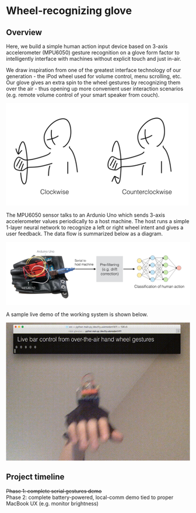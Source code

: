 # Wheel-recognizing glove

## Overview

Here, we build a simple human action input device based on 3-axis accelerometer (MPU6050) gesture recognition on a glove form factor to intelligently interface with machines without explicit touch and just in-air.

We draw inspiration from one of the greatest interface technology of our generation - the iPod wheel used for volume control, menu scrolling, etc.
Our glove gives an extra spin to the wheel gestures by recognizing them over the air - thus opening up more convenient user interaction scenarios (e.g. remote volume control of your smart speaker from couch).

<img src="ref/photo.png" alt="drawing" width="500"/>

The MPU6050 sensor talks to an Ardunio Uno which sends 3-axis accelerometer values periodically to a host machine. The host runs a simple 1-layer neural network to recognize a left or right wheel intent and gives a user feedback. The data flow is summarized below as a diagram.

<img src="ref/data.png" alt="drawing" width="1000"/>

A sample live demo of the working system is shown below.

![](ref/output.gif)

## Project timeline

~~Phase 1: complete serial gestures demo~~  
Phase 2: complete battery-powered, local-comm demo tied to proper MacBook UX (e.g. monitor brightness)